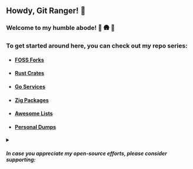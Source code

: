 ## Howdy, Git Ranger! :cowboy_hat_face:

### Welcome to my humble abode! :evergreen_tree: :hut: :evergreen_tree:

### To get started around here, you can check out my repo series:

- #### [FOSS Forks](https://github.com/tensorush?tab=repositories&q=foss-fork&type=&language=&sort=)

- #### [Rust Crates](https://github.com/tensorush?tab=repositories&q=rust-crate&type=&language=&sort=)

- #### [Go Services](https://github.com/tensorush?tab=repositories&q=go-service&type=&language=&sort=)

- #### [Zig Packages](https://github.com/tensorush?tab=repositories&q=zig-package&type=&language=&sort=)

- #### [Awesome Lists](https://github.com/tensorush?tab=repositories&q=awesome-list&type=&language=&sort=)

- #### [Personal Dumps](https://github.com/tensorush?tab=repositories&q=my&type=&language=&sort=)

<details>
<summary><h5>In case you appreciate my open-source efforts, please consider supporting:</h5></summary>

`BTC`

<a href="https://www.bitcoinqrcodemaker.com"><img src="https://www.bitcoinqrcodemaker.com/api/?style=bitcoin&amp;address=bc1qxn94usln7779phhy2dxw66uf37cce75z6kepx3" height="333" width="333" border="0" alt="Bitcoin QR code" title="bitcoin:bc1qxn94usln7779phhy2dxw66uf37cce75z6kepx3"></a>

`ETH`

<a href="https://www.bitcoinqrcodemaker.com"><img src="https://www.bitcoinqrcodemaker.com/api/?style=ethereum&amp;address=0x64b9B720FD8dEDEfCa37B89cCF82c132631B93Da" height="333" width="333" border="0" alt="Ethereum QR code" title="ethereum:0x64b9B720FD8dEDEfCa37B89cCF82c132631B93Da"></a>

##### Thanks a batch for your dogenations! :hugs: :dog:

</details>
